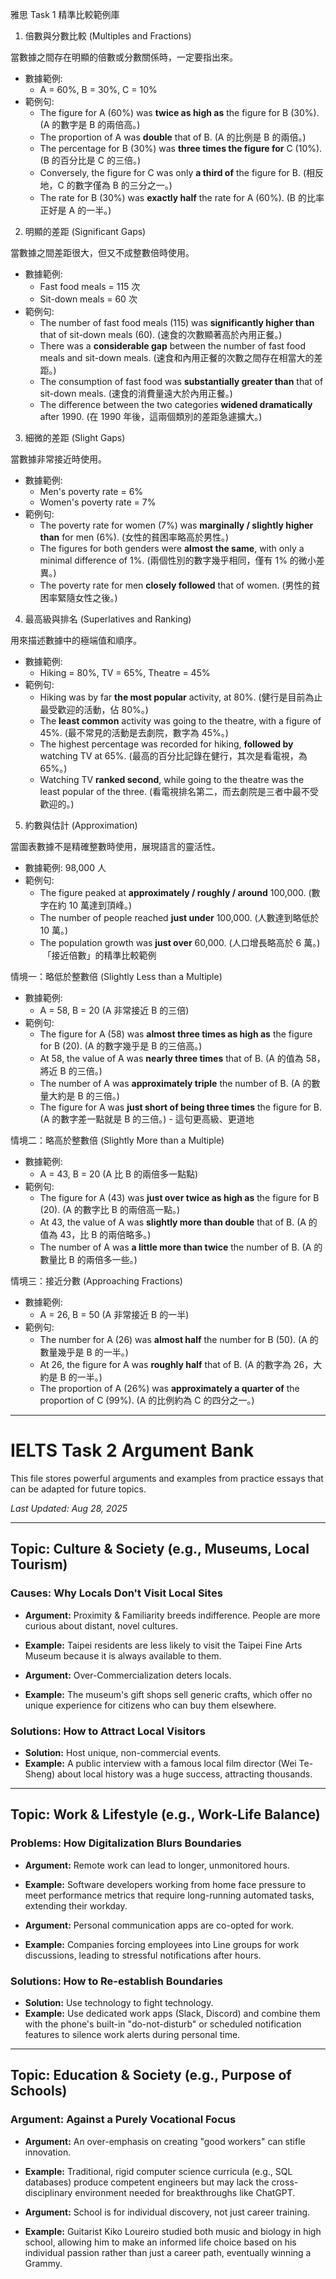 雅思 Task 1 精準比較範例庫


1. 倍數與分數比較 (Multiples and Fractions)

當數據之間存在明顯的倍數或分數關係時，一定要指出來。
* 數據範例:
    * A = 60%, B = 30%, C = 10%
* 範例句:
    * The figure for A (60%) was **twice as high as** the figure for B (30%). (A 的數字是 B 的兩倍高。)
    * The proportion of A was **double** that of B. (A 的比例是 B 的兩倍。)
    * The percentage for B (30%) was **three times the figure for** C (10%). (B 的百分比是 C 的三倍。)
    * Conversely, the figure for C was only **a third of** the figure for B. (相反地，C 的數字僅為 B 的三分之一。)
    * The rate for B (30%) was **exactly half** the rate for A (60%). (B 的比率正好是 A 的一半。)


2. 明顯的差距 (Significant Gaps)

當數據之間差距很大，但又不成整數倍時使用。
* 數據範例:
    * Fast food meals = 115 次
    * Sit-down meals = 60 次
* 範例句:
    * The number of fast food meals (115) was **significantly higher than** that of sit-down meals (60). (速食的次數顯著高於內用正餐。)
    * There was a **considerable gap** between the number of fast food meals and sit-down meals. (速食和內用正餐的次數之間存在相當大的差距。)
    * The consumption of fast food was **substantially greater than** that of sit-down meals. (速食的消費量遠大於內用正餐。)
    * The difference between the two categories **widened dramatically** after 1990. (在 1990 年後，這兩個類別的差距急遽擴大。)


3. 細微的差距 (Slight Gaps)

當數據非常接近時使用。
* 數據範例:
    * Men's poverty rate = 6%
    * Women's poverty rate = 7%
* 範例句:
    * The poverty rate for women (7%) was **marginally / slightly higher than** for men (6%). (女性的貧困率略高於男性。)
    * The figures for both genders were **almost the same**, with only a minimal difference of 1%. (兩個性別的數字幾乎相同，僅有 1% 的微小差異。)
    * The poverty rate for men **closely followed** that of women. (男性的貧困率緊隨女性之後。)


4. 最高級與排名 (Superlatives and Ranking)

用來描述數據中的極端值和順序。
* 數據範例:
    * Hiking = 80%, TV = 65%, Theatre = 45%
* 範例句:
    * Hiking was by far **the most popular** activity, at 80%. (健行是目前為止最受歡迎的活動，佔 80%。)
    * The **least common** activity was going to the theatre, with a figure of 45%. (最不常見的活動是去劇院，數字為 45%。)
    * The highest percentage was recorded for hiking, **followed by** watching TV at 65%. (最高的百分比記錄在健行，其次是看電視，為 65%。)
    * Watching TV **ranked second**, while going to the theatre was the least popular of the three. (看電視排名第二，而去劇院是三者中最不受歡迎的。)


5. 約數與估計 (Approximation)

當圖表數據不是精確整數時使用，展現語言的靈活性。
* 數據範例: 98,000 人
* 範例句:
    * The figure peaked at **approximately / roughly / around** 100,000. (數字在約 10 萬達到頂峰。)
    * The number of people reached **just under** 100,000. (人數達到略低於 10 萬。)
    * The population growth was **just over** 60,000. (人口增長略高於 6 萬。)
  「接近倍數」的精準比較範例


情境一：略低於整數倍 (Slightly Less than a Multiple)

* 數據範例:
    * A = 58, B = 20 (A 非常接近 B 的三倍)
* 範例句:
    * The figure for A (58) was **almost three times as high as** the figure for B (20). (A 的數字幾乎是 B 的三倍高。)
    * At 58, the value of A was **nearly three times** that of B. (A 的值為 58，將近 B 的三倍。)
    * The number of A was **approximately triple** the number of B. (A 的數量大約是 B 的三倍。)
    * The figure for A was **just short of being three times** the figure for B. (A 的數字差一點就是 B 的三倍。) - 這句更高級、更道地

情境二：略高於整數倍 (Slightly More than a Multiple)

* 數據範例:
    * A = 43, B = 20 (A 比 B 的兩倍多一點點)
* 範例句:
    * The figure for A (43) was **just over twice as high as** the figure for B (20). (A 的數字比 B 的兩倍高一點。)
    * At 43, the value of A was **slightly more than double** that of B. (A 的值為 43，比 B 的兩倍略多。)
    * The number of A was **a little more than twice** the number of B. (A 的數量比 B 的兩倍多一些。)

情境三：接近分數 (Approaching Fractions)

* 數據範例:
    * A = 26, B = 50 (A 非常接近 B 的一半)
* 範例句:
    * The number for A (26) was **almost half** the number for B (50). (A 的數量幾乎是 B 的一半。)
    * At 26, the figure for A was **roughly half** that of B. (A 的數字為 26，大約是 B 的一半。)
    * The proportion of A (26%) was **approximately a quarter of** the proportion of C (99%). (A 的比例約為 C 的四分之一。)

___

# IELTS Task 2 Argument Bank

This file stores powerful arguments and examples from practice essays that can be adapted for future topics.

*Last Updated: Aug 28, 2025*

---
## Topic: Culture & Society (e.g., Museums, Local Tourism)

### **Causes: Why Locals Don't Visit Local Sites**
* **Argument:** Proximity & Familiarity breeds indifference. People are more curious about distant, novel cultures.
* **Example:** Taipei residents are less likely to visit the Taipei Fine Arts Museum because it is always available to them.

* **Argument:** Over-Commercialization deters locals.
* **Example:** The museum's gift shops sell generic crafts, which offer no unique experience for citizens who can buy them elsewhere.

### **Solutions: How to Attract Local Visitors**
* **Solution:** Host unique, non-commercial events.
* **Example:** A public interview with a famous local film director (Wei Te-Sheng) about local history was a huge success, attracting thousands.

---
## Topic: Work & Lifestyle (e.g., Work-Life Balance)

### **Problems: How Digitalization Blurs Boundaries**
* **Argument:** Remote work can lead to longer, unmonitored hours.
* **Example:** Software developers working from home face pressure to meet performance metrics that require long-running automated tasks, extending their workday.

* **Argument:** Personal communication apps are co-opted for work.
* **Example:** Companies forcing employees into Line groups for work discussions, leading to stressful notifications after hours.

### **Solutions: How to Re-establish Boundaries**
* **Solution:** Use technology to fight technology.
* **Example:** Use dedicated work apps (Slack, Discord) and combine them with the phone's built-in "do-not-disturb" or scheduled notification features to silence work alerts during personal time.

---
## Topic: Education & Society (e.g., Purpose of Schools)

### **Argument: Against a Purely Vocational Focus**
* **Argument:** An over-emphasis on creating "good workers" can stifle innovation.
* **Example:** Traditional, rigid computer science curricula (e.g., SQL databases) produce competent engineers but may lack the cross-disciplinary environment needed for breakthroughs like ChatGPT.

* **Argument:** School is for individual discovery, not just career training.
* **Example:** Guitarist Kiko Loureiro studied both music and biology in high school, allowing him to make an informed life choice based on his individual passion rather than just a career path, eventually winning a Grammy.
